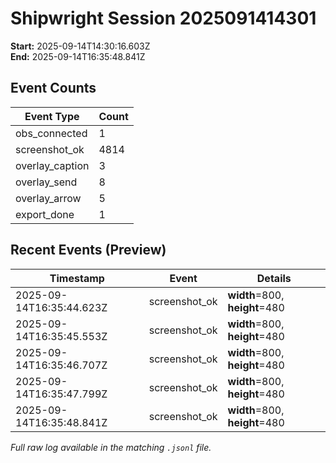 # Shipwright Session 2025091414301

**Start:** 2025-09-14T14:30:16.603Z  
**End:** 2025-09-14T16:35:48.841Z  

## Event Counts

| Event Type | Count |
|-----------|-------|
| obs_connected | 1 |
| screenshot_ok | 4814 |
| overlay_caption | 3 |
| overlay_send | 8 |
| overlay_arrow | 5 |
| export_done | 1 |

## Recent Events (Preview)

| Timestamp | Event | Details |
|-----------|-------|---------|
| 2025-09-14T16:35:44.623Z | screenshot_ok | **width**=800, **height**=480 |
| 2025-09-14T16:35:45.553Z | screenshot_ok | **width**=800, **height**=480 |
| 2025-09-14T16:35:46.707Z | screenshot_ok | **width**=800, **height**=480 |
| 2025-09-14T16:35:47.799Z | screenshot_ok | **width**=800, **height**=480 |
| 2025-09-14T16:35:48.841Z | screenshot_ok | **width**=800, **height**=480 |

_Full raw log available in the matching `.jsonl` file._
